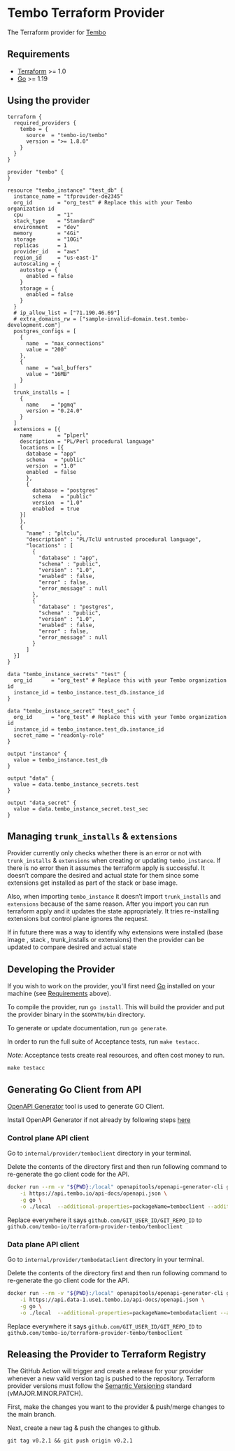 # Tembo Terraform Provider

The Terraform provider for [Tembo](https://tembo.io/)

## Requirements

- [Terraform](https://developer.hashicorp.com/terraform/downloads) >= 1.0
- [Go](https://golang.org/doc/install) >= 1.19

## Using the provider

```
terraform {
  required_providers {
    tembo = {
      source  = "tembo-io/tembo"
      version = ">= 1.8.0"
    }
  }
}

provider "tembo" {
}

resource "tembo_instance" "test_db" {
  instance_name = "tfprovider-de2345"
  org_id        = "org_test" # Replace this with your Tembo organization id
  cpu           = "1"
  stack_type    = "Standard"
  environment   = "dev"
  memory        = "4Gi"
  storage       = "10Gi"
  replicas      = 1
  provider_id   = "aws"
  region_id     = "us-east-1"
  autoscaling = {
    autostop = {
      enabled = false
    }
    storage = {
      enabled = false
    }
  }
  # ip_allow_list = ["71.190.46.69"]
  # extra_domains_rw = ["sample-invalid-domain.test.tembo-development.com"]
  postgres_configs = [
    {
      name  = "max_connections"
      value = "200"
    },
    {
      name  = "wal_buffers"
      value = "16MB"
    }
  ]
  trunk_installs = [
    {
      name    = "pgmq"
      version = "0.24.0"
    }
  ]
  extensions = [{
    name        = "plperl"
    description = "PL/Perl procedural language"
    locations = [{
      database = "app"
      schema   = "public"
      version  = "1.0"
      enabled  = false
      },
      {
        database = "postgres"
        schema   = "public"
        version  = "1.0"
        enabled  = true
    }]
    },
    {
      "name" : "pltclu",
      "description" : "PL/TclU untrusted procedural language",
      "locations" : [
        {
          "database" : "app",
          "schema" : "public",
          "version" : "1.0",
          "enabled" : false,
          "error" : false,
          "error_message" : null
        },
        {
          "database" : "postgres",
          "schema" : "public",
          "version" : "1.0",
          "enabled" : false,
          "error" : false,
          "error_message" : null
        }
      ]
  }]
}

data "tembo_instance_secrets" "test" {
  org_id      = "org_test" # Replace this with your Tembo organization id
  instance_id = tembo_instance.test_db.instance_id
}

data "tembo_instance_secret" "test_sec" {
  org_id      = "org_test" # Replace this with your Tembo organization id
  instance_id = tembo_instance.test_db.instance_id
  secret_name = "readonly-role"
}

output "instance" {
  value = tembo_instance.test_db
}

output "data" {
  value = data.tembo_instance_secrets.test
}

output "data_secret" {
  value = data.tembo_instance_secret.test_sec
}
```

## Managing `trunk_installs` & `extensions`

Provider currently only checks whether there is an error or not with `trunk_installs` & `extensions` when creating or updating `tembo_instance`. If there is no error then it assumes the terraform apply is successful. It doesn’t compare the desired and actual state for them since some extensions get installed as part of the stack or base image.

Also, when importing `tembo_instance` it doesn’t import `trunk_installs` and `extensions` because of the same reason. After you import you can run terraform apply and it updates the state appropriately. It tries re-installing extensions but control plane ignores the request.

If in future there was a way to identify why extensions were installed (base image , stack , trunk_installs or extensions) then the provider can be updated to compare desired and actual state

## Developing the Provider

If you wish to work on the provider, you'll first need [Go](http://www.golang.org) installed on your machine (see [Requirements](#requirements) above).

To compile the provider, run `go install`. This will build the provider and put the provider binary in the `$GOPATH/bin` directory.

To generate or update documentation, run `go generate`.

In order to run the full suite of Acceptance tests, run `make testacc`.

*Note:* Acceptance tests create real resources, and often cost money to run.

```shell
make testacc
```

## Generating Go Client from API

[OpenAPI Generator](https://openapi-generator.tech/) tool is used to generate GO Client.

Install OpenAPI Generator if not already by following steps [here](https://openapi-generator.tech/docs/installation)

### Control plane API client

Go to `internal/provider/temboclient` directory in your terminal.

Delete the contents of the directory first and then run following command to re-generate the go client code for the API.

```bash
docker run --rm -v "${PWD}:/local" openapitools/openapi-generator-cli generate \
    -i https://api.tembo.io/api-docs/openapi.json \
    -g go \
    -o ./local  --additional-properties=packageName=temboclient --additional-properties=disallowAdditionalPropertiesIfNotPresent=false
```

Replace everywhere it says `github.com/GIT_USER_ID/GIT_REPO_ID` to `github.com/tembo-io/terraform-provider-tembo/temboclient`

### Data plane API client

Go to `internal/provider/tembodataclient` directory in your terminal.

Delete the contents of the directory first and then run following command to re-generate the go client code for the API.

```bash
docker run --rm -v "${PWD}:/local" openapitools/openapi-generator-cli generate \
    -i https://api.data-1.use1.tembo.io/api-docs/openapi.json \
    -g go \
    -o ./local  --additional-properties=packageName=tembodataclient --additional-properties=disallowAdditionalPropertiesIfNotPresent=false
```

Replace everywhere it says `github.com/GIT_USER_ID/GIT_REPO_ID` to `github.com/tembo-io/terraform-provider-tembo/temboclient`

## Releasing the Provider to Terraform Registry

The GitHub Action will trigger and create a release for your provider whenever a new valid version tag is pushed to the repository. Terraform provider versions must follow the [Semantic Versioning](https://semver.org/) standard (vMAJOR.MINOR.PATCH).

First, make the changes you want to the provider & push/merge changes to the main branch.

Next, create a new tag & push the changes to github.

```shell
git tag v0.2.1 && git push origin v0.2.1
```
